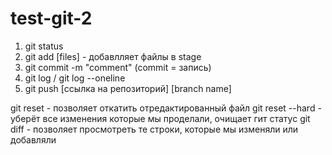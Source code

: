 # test-git-2
1. git status
2. git add [files] - добавлляет файлы в stage
3. git commit -m "comment" (commit = запись)
4. git log / git log --oneline
5. git push [ссылка на репозиторий] [branch name]


git reset - позволяет откатить отредактированный файл
git reset --hard - уберёт все изменения которые мы проделали, очищает гит статус
git diff - позволяет просмотреть те строки, которые мы изменяли или добавляли